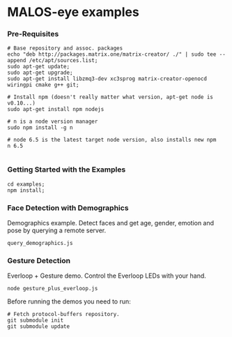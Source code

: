 # MALOS-eye examples

### Pre-Requisites
```
# Base repository and assoc. packages
echo "deb http://packages.matrix.one/matrix-creator/ ./" | sudo tee --append /etc/apt/sources.list;
sudo apt-get update;
sudo apt-get upgrade;
sudo apt-get install libzmq3-dev xc3sprog matrix-creator-openocd wiringpi cmake g++ git;

# Install npm (doesn't really matter what version, apt-get node is v0.10...)
sudo apt-get install npm nodejs

# n is a node version manager
sudo npm install -g n

# node 6.5 is the latest target node version, also installs new npm
n 6.5


```
### Getting Started with the Examples
```
cd examples;
npm install;
```

### Face Detection with Demographics
Demographics example. Detect faces and get age, gender, emotion and pose by querying a remote server.
```
query_demographics.js
```

### Gesture Detection
Everloop + Gesture demo. Control the Everloop LEDs with your hand.
```
node gesture_plus_everloop.js
```


Before running the demos you need to run:

    # Fetch protocol-buffers repository.
    git submodule init
    git submodule update
